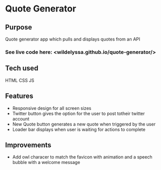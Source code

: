# Quote Generator

## Purpose
Quote generator app which pulls and displays quotes from an API

### See live code here: <wildelyssa.github.io/quote-generator/>

## Tech used
HTML
CSS
JS

## Features
* Responsive design for all screen sizes
* Twitter button gives the option for the user to post totheir twitter account
* New Quote button generates a new quote when triggered by the user
* Loader bar displays when user is waiting for actions to complete

## Improvements
* Add owl characer to match the favicon with animation and a speech bubble with a welcome message

